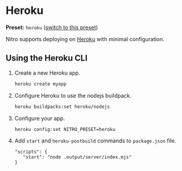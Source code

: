 # Heroku

**Preset:** `heroku` ([switch to this preset](/deploy/#changing-the-deployment-preset))

Nitro supports deploying on [Heroku](https://heroku.com/) with minimal configuration.

## Using the Heroku CLI

1. Create a new Heroku app.

   ```bash
   heroku create myapp
   ```

1. Configure Heroku to use the nodejs buildpack.

   ```bash
   heroku buildpacks:set heroku/nodejs
   ```

1. Configure your app.

   ```bash
   heroku config:set NITRO_PRESET=heroku
   ```
1. Add `start` and `heroku-postbuild` commands to `package.json` file.

   ```
   "scripts": {
      "start": "node .output/server/index.mjs"
   }
   ```
